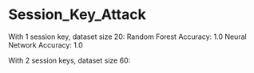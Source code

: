 # Session_Key_Attack

With 1 session key, dataset size 20:
  Random Forest Accuracy: 1.0
  Neural Network Accuracy: 1.0

With 2 session keys, dataset size 60:
